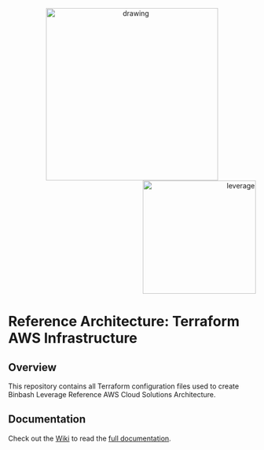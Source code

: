 <div align="center">
    <img src=".%40doc/figures/binbash.png" alt="drawing" width="350"/>
</div>
<div align="right">
  <img src=".%40doc/figures/binbash-leverage-terraform.png"
  alt="leverage" width="230"/>
</div>

# Reference Architecture: Terraform AWS Infrastructure

## Overview
This repository contains all Terraform configuration files used to create Binbash Leverage Reference AWS Cloud
Solutions Architecture.

## Documentation
Check out the [Wiki](https://github.com/binbashar/bb-devops-tf-infra-aws/wiki) to read the [full documentation](https://github.com/binbashar/bb-devops-tf-infra-aws/wiki).
